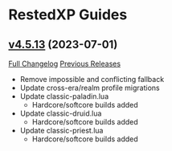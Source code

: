 # RestedXP Guides

## [v4.5.13](https://github.com/RestedXP/RXPGuides/tree/v4.5.13) (2023-07-01)
[Full Changelog](https://github.com/RestedXP/RXPGuides/compare/v4.5.12...v4.5.13) [Previous Releases](https://github.com/RestedXP/RXPGuides/releases)

- Remove impossible and conflicting fallback  
- Update cross-era/realm profile migrations  
- Update classic-paladin.lua  
    * Hardcore/softcore builds added  
- Update classic-druid.lua  
    * Hardcore/softcore builds added  
- Update classic-priest.lua  
    * Hardcore/softcore builds added  